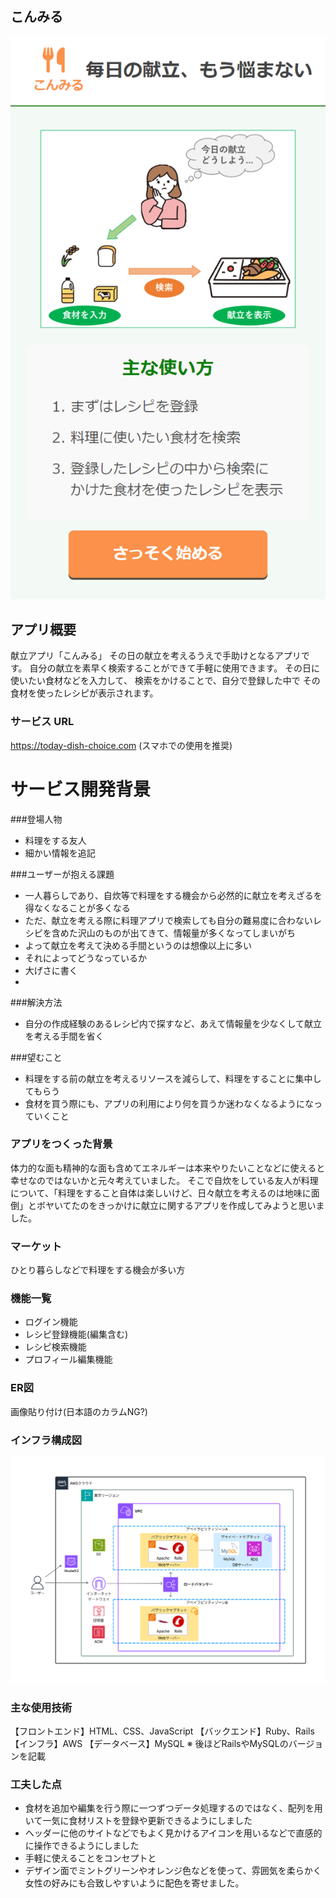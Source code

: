 ## こんみる
![アプリ紹介](public/README/app-image.png)

## アプリ概要
献立アプリ「こんみる」
その日の献立を考えるうえで手助けとなるアプリです。
自分の献立を素早く検索することができて手軽に使用できます。
その日に使いたい食材などを入力して、
検索をかけることで、自分で登録した中で
その食材を使ったレシピが表示されます。

### サービス URL
https://today-dish-choice.com
(スマホでの使用を推奨)

# サービス開発背景
###登場人物
- 料理をする友人
- 細かい情報を追記

###ユーザーが抱える課題
- 一人暮らしであり、自炊等で料理をする機会から必然的に献立を考えざるを得なくなることが多くなる
- ただ、献立を考える際に料理アプリで検索しても自分の難易度に合わないレシピを含めた沢山のものが出てきて、情報量が多くなってしまいがち
- よって献立を考えて決める手間というのは想像以上に多い
- それによってどうなっているか
- 大げさに書く
- 

###解決方法
- 自分の作成経験のあるレシピ内で探すなど、あえて情報量を少なくして献立を考える手間を省く

###望むこと
- 料理をする前の献立を考えるリソースを減らして、料理をすることに集中してもらう
- 食材を買う際にも、アプリの利用により何を買うか迷わなくなるようになっていくこと

### アプリをつくった背景
体力的な面も精神的な面も含めてエネルギーは本来やりたいことなどに使えると幸せなのではないかと元々考えていました。
そこで自炊をしている友人が料理について、「料理をすること自体は楽しいけど、日々献立を考えるのは地味に面倒」とボヤいてたのをきっかけに献立に関するアプリを作成してみようと思いました。

### マーケット
ひとり暮らしなどで料理をする機会が多い方

### 機能一覧
- ログイン機能
- レシピ登録機能(編集含む)
- レシピ検索機能
- プロフィール編集機能

### ER図
画像貼り付け(日本語のカラムNG?)

### インフラ構成図
![インフラ図](public/README/infra-image.png)

### 主な使用技術
【フロントエンド】HTML、CSS、JavaScript
【バックエンド】Ruby、Rails
【インフラ】AWS
【データベース】MySQL
※ 後ほどRailsやMySQLのバージョンを記載

### 工夫した点
- 食材を追加や編集を行う際に一つずつデータ処理するのではなく、配列を用いて一気に食材リストを登録や更新できるようにしました
- ヘッダーに他のサイトなどでもよく見かけるアイコンを用いるなどで直感的に操作できるようにしました
- 手軽に使えることをコンセプトと
- デザイン面でミントグリーンやオレンジ色などを使って、雰囲気を柔らかく女性の好みにも合致しやすいように配色を寄せました。